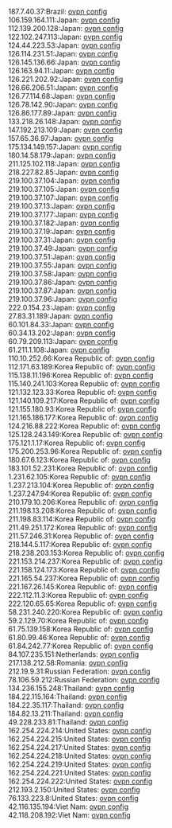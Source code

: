 187.7.40.37:Brazil: [ovpn config](vpn/187_7_40_37.ovpn)  
106.159.164.111:Japan: [ovpn config](vpn/106_159_164_111.ovpn)  
112.139.200.128:Japan: [ovpn config](vpn/112_139_200_128.ovpn)  
122.102.247.113:Japan: [ovpn config](vpn/122_102_247_113.ovpn)  
124.44.223.53:Japan: [ovpn config](vpn/124_44_223_53.ovpn)  
126.114.231.51:Japan: [ovpn config](vpn/126_114_231_51.ovpn)  
126.145.136.66:Japan: [ovpn config](vpn/126_145_136_66.ovpn)  
126.163.94.11:Japan: [ovpn config](vpn/126_163_94_11.ovpn)  
126.221.202.92:Japan: [ovpn config](vpn/126_221_202_92.ovpn)  
126.66.206.51:Japan: [ovpn config](vpn/126_66_206_51.ovpn)  
126.77.114.68:Japan: [ovpn config](vpn/126_77_114_68.ovpn)  
126.78.142.90:Japan: [ovpn config](vpn/126_78_142_90.ovpn)  
126.86.177.89:Japan: [ovpn config](vpn/126_86_177_89.ovpn)  
133.218.26.148:Japan: [ovpn config](vpn/133_218_26_148.ovpn)  
147.192.213.109:Japan: [ovpn config](vpn/147_192_213_109.ovpn)  
157.65.36.97:Japan: [ovpn config](vpn/157_65_36_97.ovpn)  
175.134.149.157:Japan: [ovpn config](vpn/175_134_149_157.ovpn)  
180.14.58.179:Japan: [ovpn config](vpn/180_14_58_179.ovpn)  
211.125.102.118:Japan: [ovpn config](vpn/211_125_102_118.ovpn)  
218.227.82.85:Japan: [ovpn config](vpn/218_227_82_85.ovpn)  
219.100.37.104:Japan: [ovpn config](vpn/219_100_37_104.ovpn)  
219.100.37.105:Japan: [ovpn config](vpn/219_100_37_105.ovpn)  
219.100.37.107:Japan: [ovpn config](vpn/219_100_37_107.ovpn)  
219.100.37.13:Japan: [ovpn config](vpn/219_100_37_13.ovpn)  
219.100.37.177:Japan: [ovpn config](vpn/219_100_37_177.ovpn)  
219.100.37.182:Japan: [ovpn config](vpn/219_100_37_182.ovpn)  
219.100.37.19:Japan: [ovpn config](vpn/219_100_37_19.ovpn)  
219.100.37.31:Japan: [ovpn config](vpn/219_100_37_31.ovpn)  
219.100.37.49:Japan: [ovpn config](vpn/219_100_37_49.ovpn)  
219.100.37.51:Japan: [ovpn config](vpn/219_100_37_51.ovpn)  
219.100.37.55:Japan: [ovpn config](vpn/219_100_37_55.ovpn)  
219.100.37.58:Japan: [ovpn config](vpn/219_100_37_58.ovpn)  
219.100.37.86:Japan: [ovpn config](vpn/219_100_37_86.ovpn)  
219.100.37.87:Japan: [ovpn config](vpn/219_100_37_87.ovpn)  
219.100.37.96:Japan: [ovpn config](vpn/219_100_37_96.ovpn)  
222.0.154.23:Japan: [ovpn config](vpn/222_0_154_23.ovpn)  
27.83.31.189:Japan: [ovpn config](vpn/27_83_31_189.ovpn)  
60.101.84.33:Japan: [ovpn config](vpn/60_101_84_33.ovpn)  
60.34.13.202:Japan: [ovpn config](vpn/60_34_13_202.ovpn)  
60.79.209.113:Japan: [ovpn config](vpn/60_79_209_113.ovpn)  
61.211.1.108:Japan: [ovpn config](vpn/61_211_1_108.ovpn)  
110.10.252.66:Korea Republic of: [ovpn config](vpn/110_10_252_66.ovpn)  
112.171.63.189:Korea Republic of: [ovpn config](vpn/112_171_63_189.ovpn)  
115.138.11.196:Korea Republic of: [ovpn config](vpn/115_138_11_196.ovpn)  
115.140.241.103:Korea Republic of: [ovpn config](vpn/115_140_241_103.ovpn)  
121.132.123.33:Korea Republic of: [ovpn config](vpn/121_132_123_33.ovpn)  
121.140.109.217:Korea Republic of: [ovpn config](vpn/121_140_109_217.ovpn)  
121.155.180.93:Korea Republic of: [ovpn config](vpn/121_155_180_93.ovpn)  
121.165.186.177:Korea Republic of: [ovpn config](vpn/121_165_186_177.ovpn)  
124.216.88.222:Korea Republic of: [ovpn config](vpn/124_216_88_222.ovpn)  
125.128.243.149:Korea Republic of: [ovpn config](vpn/125_128_243_149.ovpn)  
175.121.1.17:Korea Republic of: [ovpn config](vpn/175_121_1_17.ovpn)  
175.200.253.96:Korea Republic of: [ovpn config](vpn/175_200_253_96.ovpn)  
180.67.6.123:Korea Republic of: [ovpn config](vpn/180_67_6_123.ovpn)  
183.101.52.231:Korea Republic of: [ovpn config](vpn/183_101_52_231.ovpn)  
1.231.62.105:Korea Republic of: [ovpn config](vpn/1_231_62_105.ovpn)  
1.237.213.104:Korea Republic of: [ovpn config](vpn/1_237_213_104.ovpn)  
1.237.247.94:Korea Republic of: [ovpn config](vpn/1_237_247_94.ovpn)  
210.179.10.206:Korea Republic of: [ovpn config](vpn/210_179_10_206.ovpn)  
211.198.13.208:Korea Republic of: [ovpn config](vpn/211_198_13_208.ovpn)  
211.198.83.114:Korea Republic of: [ovpn config](vpn/211_198_83_114.ovpn)  
211.49.251.172:Korea Republic of: [ovpn config](vpn/211_49_251_172.ovpn)  
211.57.246.31:Korea Republic of: [ovpn config](vpn/211_57_246_31.ovpn)  
218.144.5.117:Korea Republic of: [ovpn config](vpn/218_144_5_117.ovpn)  
218.238.203.153:Korea Republic of: [ovpn config](vpn/218_238_203_153.ovpn)  
221.153.214.237:Korea Republic of: [ovpn config](vpn/221_153_214_237.ovpn)  
221.158.124.173:Korea Republic of: [ovpn config](vpn/221_158_124_173.ovpn)  
221.165.54.237:Korea Republic of: [ovpn config](vpn/221_165_54_237.ovpn)  
221.167.26.145:Korea Republic of: [ovpn config](vpn/221_167_26_145.ovpn)  
222.112.11.3:Korea Republic of: [ovpn config](vpn/222_112_11_3.ovpn)  
222.120.65.65:Korea Republic of: [ovpn config](vpn/222_120_65_65.ovpn)  
58.231.240.220:Korea Republic of: [ovpn config](vpn/58_231_240_220.ovpn)  
59.2.129.70:Korea Republic of: [ovpn config](vpn/59_2_129_70.ovpn)  
61.75.139.158:Korea Republic of: [ovpn config](vpn/61_75_139_158.ovpn)  
61.80.99.46:Korea Republic of: [ovpn config](vpn/61_80_99_46.ovpn)  
61.84.242.77:Korea Republic of: [ovpn config](vpn/61_84_242_77.ovpn)  
84.107.235.151:Netherlands: [ovpn config](vpn/84_107_235_151.ovpn)  
217.138.212.58:Romania: [ovpn config](vpn/217_138_212_58.ovpn)  
212.19.9.31:Russian Federation: [ovpn config](vpn/212_19_9_31.ovpn)  
78.106.59.212:Russian Federation: [ovpn config](vpn/78_106_59_212.ovpn)  
134.236.155.248:Thailand: [ovpn config](vpn/134_236_155_248.ovpn)  
184.22.115.164:Thailand: [ovpn config](vpn/184_22_115_164.ovpn)  
184.22.35.117:Thailand: [ovpn config](vpn/184_22_35_117.ovpn)  
184.82.13.211:Thailand: [ovpn config](vpn/184_82_13_211.ovpn)  
49.228.233.81:Thailand: [ovpn config](vpn/49_228_233_81.ovpn)  
162.254.224.214:United States: [ovpn config](vpn/162_254_224_214.ovpn)  
162.254.224.215:United States: [ovpn config](vpn/162_254_224_215.ovpn)  
162.254.224.217:United States: [ovpn config](vpn/162_254_224_217.ovpn)  
162.254.224.218:United States: [ovpn config](vpn/162_254_224_218.ovpn)  
162.254.224.219:United States: [ovpn config](vpn/162_254_224_219.ovpn)  
162.254.224.221:United States: [ovpn config](vpn/162_254_224_221.ovpn)  
162.254.224.222:United States: [ovpn config](vpn/162_254_224_222.ovpn)  
212.193.2.150:United States: [ovpn config](vpn/212_193_2_150.ovpn)  
76.133.223.8:United States: [ovpn config](vpn/76_133_223_8.ovpn)  
42.116.135.194:Viet Nam: [ovpn config](vpn/42_116_135_194.ovpn)  
42.118.208.192:Viet Nam: [ovpn config](vpn/42_118_208_192.ovpn)  

